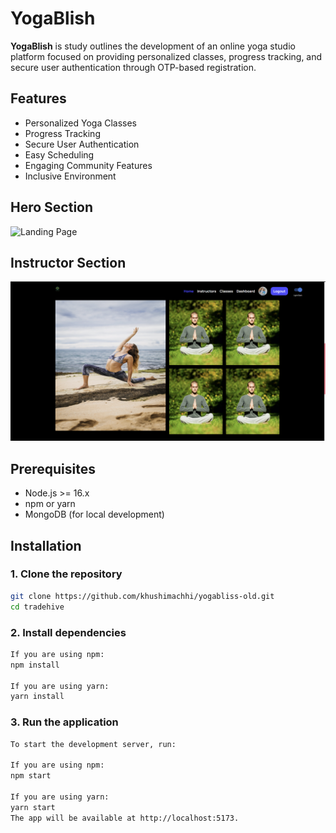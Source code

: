 # YogaBlish  

**YogaBlish** is study outlines the development of an online yoga studio platform focused on providing personalized classes, progress tracking, and secure user authentication through OTP-based registration.
## Features

- Personalized Yoga Classes
- Progress Tracking
- Secure User Authentication
- Easy Scheduling
- Engaging Community Features
- Inclusive Environment

## Hero Section



![Landing Page](./Frontend/public/Landing.png)


## Instructor Section



![Instructors](./Frontend/public/instructor.png)

## Prerequisites

- Node.js >= 16.x
- npm or yarn
- MongoDB (for local development)

## Installation

### 1. Clone the repository

```bash
git clone https://github.com/khushimachhi/yogabliss-old.git
cd tradehive 
```

### 2. Install dependencies

```bash
If you are using npm:
npm install

If you are using yarn:
yarn install
```

### 3. Run the application

```bash
To start the development server, run:

If you are using npm:
npm start

If you are using yarn:
yarn start
The app will be available at http://localhost:5173.
```
